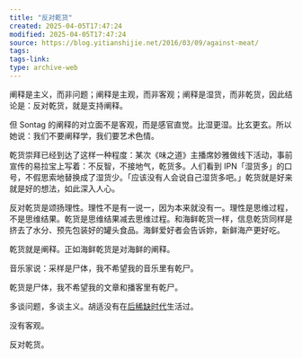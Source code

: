 ```yaml
---
title: "反对乾货"
created: 2025-04-05T17:47:24
modified: 2025-04-05T17:47:24
source: https://blog.yitianshijie.net/2016/03/09/against-meat/
tags:
tags-link:
type: archive-web
---
```

阐释是主义，而非问题；阐释是主观，而非客观；阐释是湿货，而非乾货，因此结论是：反对乾货，就是支持阐释。

但 Sontag 的阐释的对立面不是客观，而是感官直觉。比湿更湿。比玄更玄。所以她说：我们不要阐释学，我们要艺术色情。

乾货崇拜已经到达了这样一种程度：某次《味之道》主播席妙雅做线下活动，事前宣传的易拉宝上写着：不反智，不接地气，乾货多。人们看到 IPN「湿货多」的口号，不假思索地替换成了湿货少。「应该没有人会说自己湿货多吧。」乾货就是好来就是好的想法，如此深入人心。

反对乾货是颂扬理性。理性不是有一说一，因为本来就没有一。理性是思维过程，不是思维结果。乾货是思维结果减去思维过程。和海鲜乾货一样，信息乾货同样是挤去了水分、预先包装好的罐头食品。海鲜爱好者会告诉妳，新鲜海产更好吃。

乾货就是阐释。正如海鲜乾货是对海鲜的阐释。

音乐家说：采样是尸体，我不希望我的音乐里有乾尸。

乾货是尸体，我不希望我的文章和播客里有乾尸。

多谈问题，多谈主义。胡适没有在[后稀缺时代](https://en.wikipedia.org/wiki/Post-scarcity_economy)生活过。

没有客观。

反对乾货。